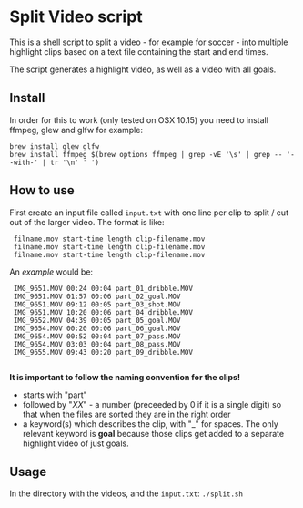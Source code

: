 
# Split Video script

This is a shell script to split a video - for example for soccer - into multiple highlight clips based on a text file containing the start and end times.

The script generates a highlight video, as well as a video with all goals.


## Install
In order for this to work (only tested on OSX 10.15) you need to install ffmpeg, glew and glfw for example:
```
brew install glew glfw
brew install ffmpeg $(brew options ffmpeg | grep -vE '\s' | grep -- '--with-' | tr '\n' ' ')
```

## How to use
First create an input file called ```input.txt``` with one line per clip to split / cut out of the larger video.  The format is like:
```
 filname.mov start-time length clip-filename.mov
 filname.mov start-time length clip-filename.mov
 filname.mov start-time length clip-filename.mov 
```

An *example* would be:
```
 IMG_9651.MOV 00:24 00:04 part_01_dribble.MOV
 IMG_9651.MOV 01:57 00:06 part_02_goal.MOV
 IMG_9651.MOV 09:12 00:05 part_03_shot.MOV
 IMG_9651.MOV 10:20 00:06 part_04_dribble.MOV
 IMG_9652.MOV 04:39 00:05 part_05_goal.MOV
 IMG_9654.MOV 00:20 00:06 part_06_goal.MOV
 IMG_9654.MOV 00:52 00:04 part_07_pass.MOV
 IMG_9654.MOV 03:03 00:04 part_08_pass.MOV
 IMG_9655.MOV 09:43 00:20 part_09_dribble.MOV
 
```

**It is important to follow the naming convention for the clips!**
- starts with "part"
- followed by "_XX_" - a number (preceeded by 0 if it is a single digit) so that when the files are sorted they are in the right order
- a keyword(s) which describes the clip, with "_" for spaces.  The only relevant keyword is **goal** because those clips get added to a separate highlight video of just goals.

## Usage
In the directory with the videos, and the ```input.txt```:
```./split.sh```